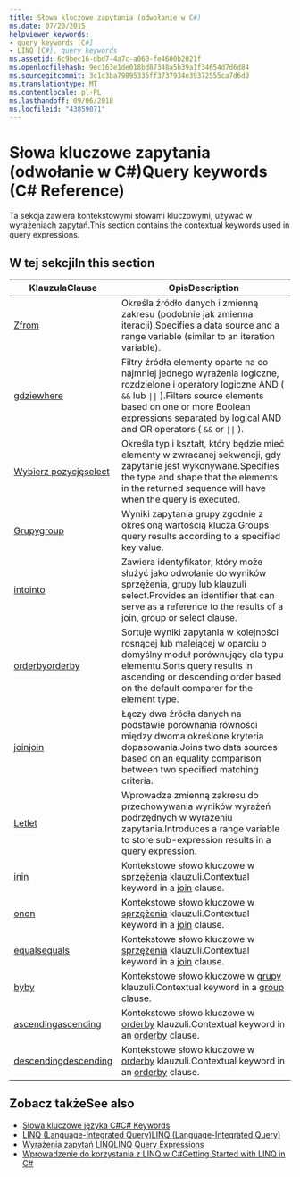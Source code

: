 ```yaml
---
title: Słowa kluczowe zapytania (odwołanie w C#)
ms.date: 07/20/2015
helpviewer_keywords:
- query keywords [C#]
- LINQ [C#], query keywords
ms.assetid: 6c9bec16-dbd7-4a7c-a060-fe4600b2021f
ms.openlocfilehash: 9ec163e1de018bd87348a5b39a1f34654d7d6d84
ms.sourcegitcommit: 3c1c3ba79895335ff3737934e39372555ca7d6d0
ms.translationtype: MT
ms.contentlocale: pl-PL
ms.lasthandoff: 09/06/2018
ms.locfileid: "43859071"
---
```

# <a name="query-keywords-c-reference"></a><span data-ttu-id="e29d7-102">Słowa kluczowe zapytania (odwołanie w C#)</span><span class="sxs-lookup"><span data-stu-id="e29d7-102">Query keywords (C# Reference)</span></span>

<span data-ttu-id="e29d7-103">Ta sekcja zawiera kontekstowymi słowami kluczowymi, używać w wyrażeniach zapytań.</span><span class="sxs-lookup"><span data-stu-id="e29d7-103">This section contains the contextual keywords used in query expressions.</span></span>

## <a name="in-this-section"></a><span data-ttu-id="e29d7-104">W tej sekcji</span><span class="sxs-lookup"><span data-stu-id="e29d7-104">In this section</span></span>

|<span data-ttu-id="e29d7-105">Klauzula</span><span class="sxs-lookup"><span data-stu-id="e29d7-105">Clause</span></span>|<span data-ttu-id="e29d7-106">Opis</span><span class="sxs-lookup"><span data-stu-id="e29d7-106">Description</span></span>|
|------------|-----------------|
|[<span data-ttu-id="e29d7-107">Z</span><span class="sxs-lookup"><span data-stu-id="e29d7-107">from</span></span>](from-clause.md)|<span data-ttu-id="e29d7-108">Określa źródło danych i zmienną zakresu (podobnie jak zmienna iteracji).</span><span class="sxs-lookup"><span data-stu-id="e29d7-108">Specifies a data source and a range variable (similar to an iteration variable).</span></span>|
|[<span data-ttu-id="e29d7-109">gdzie</span><span class="sxs-lookup"><span data-stu-id="e29d7-109">where</span></span>](where-clause.md)|<span data-ttu-id="e29d7-110">Filtry źródła elementy oparte na co najmniej jednego wyrażenia logiczne, rozdzielone i operatory logiczne AND ( `&&` lub <code>&#124;&#124;</code> ).</span><span class="sxs-lookup"><span data-stu-id="e29d7-110">Filters source elements based on one or more Boolean expressions separated by logical AND and OR operators ( `&&` or <code>&#124;&#124;</code> ).</span></span>|
|[<span data-ttu-id="e29d7-111">Wybierz pozycję</span><span class="sxs-lookup"><span data-stu-id="e29d7-111">select</span></span>](select-clause.md)|<span data-ttu-id="e29d7-112">Określa typ i kształt, który będzie mieć elementy w zwracanej sekwencji, gdy zapytanie jest wykonywane.</span><span class="sxs-lookup"><span data-stu-id="e29d7-112">Specifies the type and shape that the elements in the returned sequence will have when the query is executed.</span></span>|
|[<span data-ttu-id="e29d7-113">Grupy</span><span class="sxs-lookup"><span data-stu-id="e29d7-113">group</span></span>](group-clause.md)|<span data-ttu-id="e29d7-114">Wyniki zapytania grupy zgodnie z określoną wartością klucza.</span><span class="sxs-lookup"><span data-stu-id="e29d7-114">Groups query results according to a specified key value.</span></span>|
|[<span data-ttu-id="e29d7-115">into</span><span class="sxs-lookup"><span data-stu-id="e29d7-115">into</span></span>](into.md)|<span data-ttu-id="e29d7-116">Zawiera identyfikator, który może służyć jako odwołanie do wyników sprzężenia, grupy lub klauzuli select.</span><span class="sxs-lookup"><span data-stu-id="e29d7-116">Provides an identifier that can serve as a reference to the results of a join, group or select clause.</span></span>|
|[<span data-ttu-id="e29d7-117">orderby</span><span class="sxs-lookup"><span data-stu-id="e29d7-117">orderby</span></span>](orderby-clause.md)|<span data-ttu-id="e29d7-118">Sortuje wyniki zapytania w kolejności rosnącej lub malejącej w oparciu o domyślny moduł porównujący dla typu elementu.</span><span class="sxs-lookup"><span data-stu-id="e29d7-118">Sorts query results in ascending or descending order based on the default comparer for the element type.</span></span>|
|[<span data-ttu-id="e29d7-119">join</span><span class="sxs-lookup"><span data-stu-id="e29d7-119">join</span></span>](join-clause.md)|<span data-ttu-id="e29d7-120">Łączy dwa źródła danych na podstawie porównania równości między dwoma określone kryteria dopasowania.</span><span class="sxs-lookup"><span data-stu-id="e29d7-120">Joins two data sources based on an equality comparison between two specified matching criteria.</span></span>|
|[<span data-ttu-id="e29d7-121">Let</span><span class="sxs-lookup"><span data-stu-id="e29d7-121">let</span></span>](let-clause.md)|<span data-ttu-id="e29d7-122">Wprowadza zmienną zakresu do przechowywania wyników wyrażeń podrzędnych w wyrażeniu zapytania.</span><span class="sxs-lookup"><span data-stu-id="e29d7-122">Introduces a range variable to store sub-expression results in a query expression.</span></span>|
|[<span data-ttu-id="e29d7-123">in</span><span class="sxs-lookup"><span data-stu-id="e29d7-123">in</span></span>](in.md)|<span data-ttu-id="e29d7-124">Kontekstowe słowo kluczowe w [sprzężenia](join-clause.md) klauzuli.</span><span class="sxs-lookup"><span data-stu-id="e29d7-124">Contextual keyword in a [join](join-clause.md) clause.</span></span>|
|[<span data-ttu-id="e29d7-125">on</span><span class="sxs-lookup"><span data-stu-id="e29d7-125">on</span></span>](on.md)|<span data-ttu-id="e29d7-126">Kontekstowe słowo kluczowe w [sprzężenia](join-clause.md) klauzuli.</span><span class="sxs-lookup"><span data-stu-id="e29d7-126">Contextual keyword in a [join](join-clause.md) clause.</span></span>|
|[<span data-ttu-id="e29d7-127">equals</span><span class="sxs-lookup"><span data-stu-id="e29d7-127">equals</span></span>](equals.md)|<span data-ttu-id="e29d7-128">Kontekstowe słowo kluczowe w [sprzężenia](join-clause.md) klauzuli.</span><span class="sxs-lookup"><span data-stu-id="e29d7-128">Contextual keyword in a [join](join-clause.md) clause.</span></span>|
|[<span data-ttu-id="e29d7-129">by</span><span class="sxs-lookup"><span data-stu-id="e29d7-129">by</span></span>](by.md)|<span data-ttu-id="e29d7-130">Kontekstowe słowo kluczowe w [grupy](group-clause.md) klauzuli.</span><span class="sxs-lookup"><span data-stu-id="e29d7-130">Contextual keyword in a [group](group-clause.md) clause.</span></span>|
|[<span data-ttu-id="e29d7-131">ascending</span><span class="sxs-lookup"><span data-stu-id="e29d7-131">ascending</span></span>](ascending.md)|<span data-ttu-id="e29d7-132">Kontekstowe słowo kluczowe w [orderby](orderby-clause.md) klauzuli.</span><span class="sxs-lookup"><span data-stu-id="e29d7-132">Contextual keyword in an [orderby](orderby-clause.md) clause.</span></span>|
|[<span data-ttu-id="e29d7-133">descending</span><span class="sxs-lookup"><span data-stu-id="e29d7-133">descending</span></span>](descending.md)|<span data-ttu-id="e29d7-134">Kontekstowe słowo kluczowe w [orderby](orderby-clause.md) klauzuli.</span><span class="sxs-lookup"><span data-stu-id="e29d7-134">Contextual keyword in an [orderby](orderby-clause.md) clause.</span></span>|

## <a name="see-also"></a><span data-ttu-id="e29d7-135">Zobacz także</span><span class="sxs-lookup"><span data-stu-id="e29d7-135">See also</span></span>

- [<span data-ttu-id="e29d7-136">Słowa kluczowe języka C#</span><span class="sxs-lookup"><span data-stu-id="e29d7-136">C# Keywords</span></span>](index.md)
- [<span data-ttu-id="e29d7-137">LINQ (Language-Integrated Query)</span><span class="sxs-lookup"><span data-stu-id="e29d7-137">LINQ (Language-Integrated Query)</span></span>](../../programming-guide/concepts/linq/index.md)
- [<span data-ttu-id="e29d7-138">Wyrażenia zapytań LINQ</span><span class="sxs-lookup"><span data-stu-id="e29d7-138">LINQ Query Expressions</span></span>](../../../csharp/programming-guide/linq-query-expressions/index.md)
- [<span data-ttu-id="e29d7-139">Wprowadzenie do korzystania z LINQ w C#</span><span class="sxs-lookup"><span data-stu-id="e29d7-139">Getting Started with LINQ in C#</span></span>](../../../csharp/programming-guide/concepts/linq/getting-started-with-linq.md)